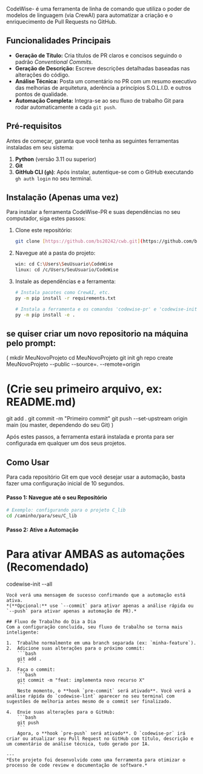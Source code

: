 
CodeWise- é uma ferramenta de linha de comando que utiliza o poder de modelos de linguagem (via CrewAI) para automatizar a criação e o enriquecimento de Pull Requests no GitHub.

## Funcionalidades Principais
- **Geração de Título:** Cria títulos de PR claros e concisos seguindo o padrão *Conventional Commits*.
- **Geração de Descrição:** Escreve descrições detalhadas baseadas nas alterações do código.
- **Análise Técnica:** Posta um comentário no PR com um resumo executivo das melhorias de arquitetura, aderência a princípios S.O.L.I.D. e outros pontos de qualidade.
- **Automação Completa:** Integra-se ao seu fluxo de trabalho Git para rodar automaticamente a cada `git push`.

## Pré-requisitos

Antes de começar, garanta que você tenha as seguintes ferramentas instaladas em seu sistema:
1.  **Python** (versão 3.11 ou superior)
2.  **Git**
3.  **GitHub CLI (`gh`)**: Após instalar, autentique-se com o GitHub executando `gh auth login` no seu terminal.

## Instalação (Apenas uma vez)

Para instalar a ferramenta CodeWise-PR e suas dependências no seu computador, siga estes passos:

1.  Clone este repositório:
    ```bash
    git clone [https://github.com/bs20242/cwb.git](https://github.com/bs20242/cwb.git) CodeWise
    ```
2.  Navegue até a pasta do projeto:
    ```bash
    win: cd C:\Users\SeuUsuario\CodeWise
    linux: cd /c/Users/SeuUsuario/CodeWise

    ```
3.  Instale as dependências e a ferramenta:
    ```bash
    # Instala pacotes como CrewAI, etc.
    py -m pip install -r requirements.txt

    # Instala a ferramenta e os comandos 'codewise-pr' e 'codewise-init'
    py -m pip install -e .
    ```
## se quiser criar um novo repositorio na máquina pelo prompt:
( mkdir MeuNovoProjeto 
cd MeuNovoProjeto
git init
gh repo create MeuNovoProjeto --public --source=. --remote=origin
# (Crie seu primeiro arquivo, ex: README.md)
git add .
git commit -m "Primeiro commit"
git push --set-upstream origin main (ou master, dependendo do seu Git)
)

Após estes passos, a ferramenta estará instalada e pronta para ser configurada em qualquer um dos seus projetos.

## Como Usar 

Para cada repositório Git em que você desejar usar a automação, basta fazer uma configuração inicial de 10 segundos.

#### **Passo 1: Navegue até o seu Repositório**

```bash
# Exemplo: configurando para o projeto C_lib
cd /caminho/para/seu/C_lib
```

#### **Passo 2: Ative a Automação**

# Para ativar AMBAS as automações (Recomendado)
codewise-init --all
```
Você verá uma mensagem de sucesso confirmando que a automação está ativa.
*(**Opcional:** use `--commit` para ativar apenas a análise rápida ou `--push` para ativar apenas a automação de PR).*

## Fluxo de Trabalho do Dia a Dia
Com a configuração concluída, seu fluxo de trabalho se torna mais inteligente:

1.  Trabalhe normalmente em uma branch separada (ex: `minha-feature`).
2.  Adicione suas alterações para o próximo commit:
    ```bash
    git add .
    ```
3.  Faça o commit:
    ```bash
    git commit -m "feat: implementa novo recurso X"
    ```
    Neste momento, o **hook `pre-commit` será ativado**. Você verá a análise rápida do `codewise-lint` aparecer no seu terminal com sugestões de melhoria antes mesmo de o commit ser finalizado.

4.  Envie suas alterações para o GitHub:
    ```bash
    git push
    ```
    Agora, o **hook `pre-push` será ativado**. O `codewise-pr` irá criar ou atualizar seu Pull Request no GitHub com título, descrição e um comentário de análise técnica, tudo gerado por IA.

---
*Este projeto foi desenvolvido como uma ferramenta para otimizar o processo de code review e documentação de software.*